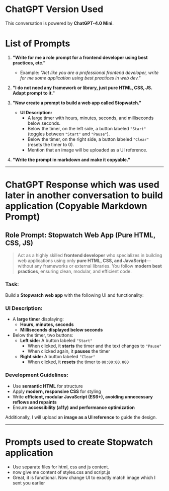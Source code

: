 # ChatGPT Version Used

This conversation is powered by **ChatGPT-4.0 Mini**.

# List of Prompts

1. **"Write for me a role prompt for a frontend developer using best practices, etc."**

   - Example: _"Act like you are a professional frontend developer, write for me some application using best practices in web dev."_

2. **"I do not need any framework or library, just pure HTML, CSS, JS. Adapt prompt to it."**

3. **"Now create a prompt to build a web app called Stopwatch."**

   - **UI Description:**
     - A large timer with hours, minutes, seconds, and milliseconds below seconds.
     - Below the timer, on the left side, a button labeled `"Start"` (toggles between `"Start"` and `"Pause"`).
     - Below the timer, on the right side, a button labeled `"Clear"` (resets the timer to 0).
     - Mention that an image will be uploaded as a UI reference.

4. **"Write the prompt in markdown and make it copyable."**

---

# **ChatGPT Response which was used later in another conversation to build application (Copyable Markdown Prompt)**

## Role Prompt: Stopwatch Web App (Pure HTML, CSS, JS)

> Act as a highly skilled **frontend developer** who specializes in building web applications using only **pure HTML, CSS, and JavaScript**—without any frameworks or external libraries. You follow **modern best practices**, ensuring clean, modular, and efficient code.

### **Task:**

Build a **Stopwatch web app** with the following UI and functionality:

### **UI Description:**

- A **large timer** displaying:
  - **Hours, minutes, seconds**
  - **Milliseconds displayed below seconds**
- Below the timer, two buttons:
  - **Left side:** A button labeled `"Start"`
    - When clicked, it **starts** the timer and the text changes to `"Pause"`
    - When clicked again, it **pauses** the timer
  - **Right side:** A button labeled `"Clear"`
    - When clicked, it **resets** the timer to `00:00:00.000`

### **Development Guidelines:**

- Use **semantic HTML** for structure
- Apply **modern, responsive CSS** for styling
- Write **efficient, modular JavaScript (ES6+), avoiding unnecessary reflows and repaints**
- Ensure **accessibility (a11y) and performance optimization**

Additionally, I will upload an **image as a UI reference** to guide the design.

---

# **Prompts used to create Stopwatch application**

- Use separate files for html, css and js content.
- now give me content of styles.css and script.js
- Great, it is functional. Now change UI to exactly match image which I sent you earlier
